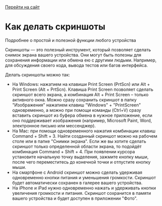 [Перейти на сайт](https://ru.hexlet.io)

# Как делать скриншоты

Подробнее о простой и полезной функции любого устройства

Скриншоты — это полезный инструмент, который позволяет сделать снимок экрана вашего устройства. Они могут быть полезны для сохранения информации или обмена ею с другими людьми. Например, для обсуждения своего кода, вывода тестов или багов интерфейса.

Делать скриншоты можно так:

* На Windows: нажатием на клавиши Print Screen (PrtScn) или Alt + Print Screen (Alt + PrtScn). Клавиша Print Screen позволяет сделать скриншот всего экрана, а комбинация Alt + Print Screen – только активного окна. Можно сразу сохранить скриншот в папку "Изображения" нажатием клавиш "Windows" + "PrintScreen" одновременно, а можно при помощи команды (Ctrl+V) сразу вставить скриншот из буфера обмена в нужное приложение, если оно поддерживает изображения (например, Microsoft Paint, Word, электронное письмо или мессенджер).
* На Mac: при помощи одновременного нажатия комбинации клавиш Command + Shift + 3. Найти созданный скриншот можно на рабочем столе или в папке "Снимки экрана". Если же вы хотите сделать скриншот только определенной области экрана, то подойдёт комбинация Command + Shift + 4. При появлении курсора установите начальную точку выделения, зажмите кнопку мыши, после чего переместитесь до конечной точки и отпустите кнопку мыши.
* На смартфоне с Android скриншот можно сделать удерживая одновременно кнопки питания и уменьшения громкости. Скриншот будет автоматически сохранен в галерее вашего устройства.
* На iPhone и iPad нужно одновременно нажать и удерживать кнопки увеличения громкости и питания. Скриншот сохранится в памяти вашего устройства и будет доступен в приложении "Фото".
